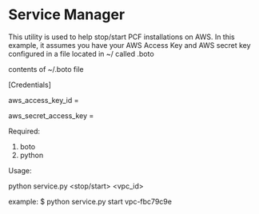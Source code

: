 Service Manager
===============


This utility is used to help stop/start PCF installations on AWS.  In this example, it assumes you have your AWS Access Key and AWS secret key configured in a file located in ~/ called .boto


contents of ~/.boto file

[Credentials]

aws_access_key_id = <Your Access Key ID>

aws_secret_access_key = <Your AWS Secret ID>


Required:
1.  boto
2.  python


Usage:

python service.py <stop/start> <vpc_id>

example:
$ python service.py start vpc-fbc79c9e
